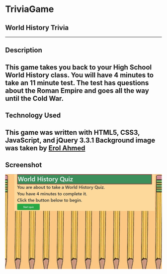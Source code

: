 # TriviaGame
## World History Trivia 
-------
## Description
This game takes you back to your High School World History class. You will have 4 minutes to take an 11 minute test. The test has questions about the Roman Empire and goes all the way until the Cold War.
-------
## Technology Used 
This game was written with HTML5, CSS3, JavaScript, and jQuery 3.3.1
Background image was taken by [Erol Ahmed](https://unsplash.com/@erol)
------
## Screenshot
![screenshot](assets/images/screenshot.jpg)